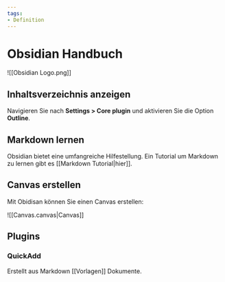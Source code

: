 ```yaml
---
tags:
- Definition
---
```

# Obsidian Handbuch

![[Obsidian Logo.png]]

## Inhaltsverzeichnis anzeigen

Navigieren Sie nach **Settings > Core plugin** und aktivieren Sie die Option **Outline**.

## Markdown lernen

Obsidian bietet eine umfangreiche Hilfestellung. Ein Tutorial um Markdown zu lernen gibt es [[Markdown Tutorial|hier]].

## Canvas erstellen

Mit Obidisan können Sie einen Canvas erstellen: 

![[Canvas.canvas|Canvas]]

## Plugins

### QuickAdd

Erstellt aus Markdown [[Vorlagen]] Dokumente.